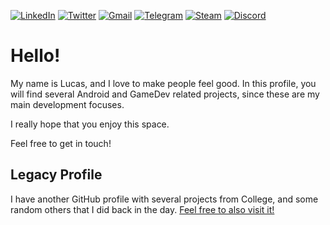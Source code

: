 [![LinkedIn](https://img.shields.io/badge/LinkedIn-0077B5?style=for-the-badge&logo=linkedin&logoColor=white)](https://www.linkedin.com/in/meet-lucas-correa/)
[![Twitter](https://img.shields.io/badge/Twitter-1DA1F2?style=for-the-badge&logo=twitter&logoColor=white)](https://twitter.com/mrpinechain)
[![Gmail](https://img.shields.io/badge/Gmail-D14836?style=for-the-badge&logo=gmail&logoColor=white)](mailto:lup.correa@gmail.com)
[![Telegram](https://img.shields.io/badge/Telegram-2CA5E0?style=for-the-badge&logo=telegram&logoColor=white)](https://t.me/PineChain)
[![Steam](https://img.shields.io/badge/Steam-000000?style=for-the-badge&logo=steam&logoColor=white)](https://steamcommunity.com/id/PineChain/)
[![Discord](https://img.shields.io/badge/Discord-7289DA?style=for-the-badge&logo=discord&logoColor=white)](https://discordapp.com/channels/@me/PineChain#6562/)

# Hello!  

My name is Lucas, and I love to make people feel good. In this profile, you will find several Android and GameDev related projects, since these are my main development focuses.

I really hope that you enjoy this space.

Feel free to get in touch!

## Legacy Profile

I have another GitHub profile with several projects from College, and some random others that I did back in the day. [Feel free to also visit it!](https://github.com/lupcorrea)
